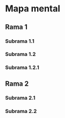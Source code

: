 # Mapa mental
## Rama 1
### Subrama 1.1
### Subrama 1.2
### Subrama 1.2.1
## Rama 2 
### Subrama 2.1
### Subrama 2.2